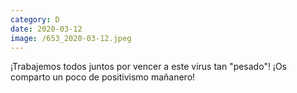 ```yaml
--- 
category: D 
date: 2020-03-12 
image: /653_2020-03-12.jpeg 
--- 
```


¡Trabajemos todos juntos por vencer a este virus tan "pesado"! ¡Os comparto un poco de positivismo mañanero!